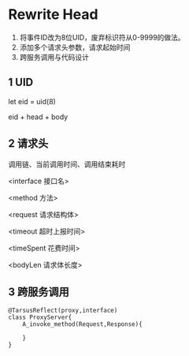# Rewrite Head

1. 将事件ID改为8位UID，废弃标识符从0-9999的做法。
2. 添加多个请求头参数，请求起始时间
3. 跨服务调用与代码设计

## 1 UID

let eid = uid(8)

eid + head + body

## 2 请求头
调用链、当前调用时间、调用结束耗时

<interface 接口名>

<method 方法>

<request 请求结构体>

<timeout 超时上报时间>

<timeSpent 花费时间>

<bodyLen 请求体长度>


## 3 跨服务调用

````
@TarsusReflect(proxy,interface)
class ProxyServer{
    A_invoke_method(Request,Response){
        
    }
}
````

